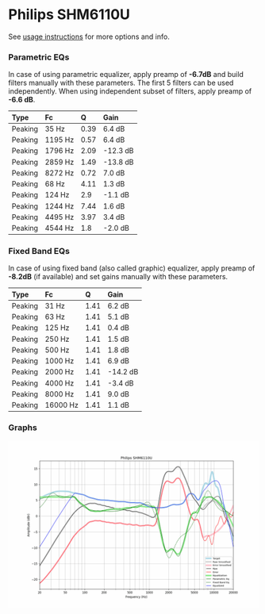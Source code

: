 # Philips SHM6110U
See [usage instructions](https://github.com/jaakkopasanen/AutoEq#usage) for more options and info.

### Parametric EQs
In case of using parametric equalizer, apply preamp of **-6.7dB** and build filters manually
with these parameters. The first 5 filters can be used independently.
When using independent subset of filters, apply preamp of **-6.6 dB**.

| Type    | Fc      |    Q | Gain     |
|:--------|:--------|:-----|:---------|
| Peaking | 35 Hz   | 0.39 | 6.4 dB   |
| Peaking | 1195 Hz | 0.57 | 6.4 dB   |
| Peaking | 1796 Hz | 2.09 | -12.3 dB |
| Peaking | 2859 Hz | 1.49 | -13.8 dB |
| Peaking | 8272 Hz | 0.72 | 7.0 dB   |
| Peaking | 68 Hz   | 4.11 | 1.3 dB   |
| Peaking | 124 Hz  | 2.9  | -1.1 dB  |
| Peaking | 1244 Hz | 7.44 | 1.6 dB   |
| Peaking | 4495 Hz | 3.97 | 3.4 dB   |
| Peaking | 4544 Hz | 1.8  | -2.0 dB  |

### Fixed Band EQs
In case of using fixed band (also called graphic) equalizer, apply preamp of **-8.2dB**
(if available) and set gains manually with these parameters.

| Type    | Fc       |    Q | Gain     |
|:--------|:---------|:-----|:---------|
| Peaking | 31 Hz    | 1.41 | 6.2 dB   |
| Peaking | 63 Hz    | 1.41 | 5.1 dB   |
| Peaking | 125 Hz   | 1.41 | 0.4 dB   |
| Peaking | 250 Hz   | 1.41 | 1.5 dB   |
| Peaking | 500 Hz   | 1.41 | 1.8 dB   |
| Peaking | 1000 Hz  | 1.41 | 6.9 dB   |
| Peaking | 2000 Hz  | 1.41 | -14.2 dB |
| Peaking | 4000 Hz  | 1.41 | -3.4 dB  |
| Peaking | 8000 Hz  | 1.41 | 9.0 dB   |
| Peaking | 16000 Hz | 1.41 | 1.1 dB   |

### Graphs
![](./Philips%20SHM6110U.png)